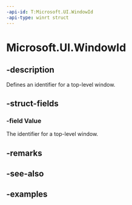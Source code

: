 ```yaml
---
-api-id: T:Microsoft.UI.WindowId
-api-type: winrt struct
---
```


# Microsoft.UI.WindowId

<!--
public struct WindowId
-->

## -description

Defines an identifier for a top-level window.

## -struct-fields

### -field Value

The identifier for a top-level window.

## -remarks

## -see-also

## -examples
